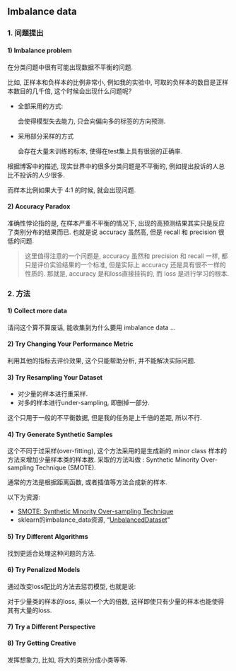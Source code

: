 

## Imbalance data



### 1. 问题提出

#### 1) Imbalance problem 

在分类问题中很有可能出现数据不平衡的问题. 

比如, 正样本和负样本的比例非常小, 例如我的实验中, 可取的负样本的数目是正样本数目的几千倍, 这个时候会出现什么问题呢?

- 全部采用的方式:

  会使得模型失去能力, 只会向偏向多的标签的方向预测.

- 采用部分采样的方式

  会存在大量未训练的标本, 使得在test集上具有很弱的正确率.

根据博客中的描述, 现实世界中的很多分类问题是不平衡的, 例如提出投诉的人总比不投诉的人少很多. 

而样本比例如果大于 4:1 的时候, 就会出现问题. 

#### 2) Accuracy Paradox

准确性悖论指的是, 在样本严重不平衡的情况下, 出现的高预测结果其实只是反应了类别分布的结果而已. 也就是说 accuracy 虽然高, 但是 recall 和 precision 很低的问题. 

> 这里值得注意的一个问题是, accuracy 虽然和 precision 和 recall 一样, 都只是评价实验结果的一个标准, 但是实际上 accuracy 还是具有很不一样的性质的. 那就是, accuracy 是和loss直接挂钩的, 而 loss 是进行学习的根本. 

### 2. 方法

#### 1) Collect more data

请问这个算不算废话, 能收集到为什么要用 imbalance data ...

#### 2) Try Changing Your Performance Metric

利用其他的指标去评价效果, 这个只能帮助分析, 并不能解决实际问题.

#### 3) Try Resampling Your Dataset

- 对少量的样本进行重采样.
- 对多的样本进行under-sampling, 即删掉一部分.

这个只用于一般的不平衡数据, 但是我的任务是上千倍的差距, 所以不行.

#### 4) Try Generate Synthetic Samples

这个不同于过采样(over-fitting), 这个方法采用的是生成新的 minor class 样本的方法来增加少量样本类的样本数. 采取的方法叫做 : Synthetic Minority Over-sampling Technique (SMOTE).

通常的方法是根据距离函数, 或者插值等方法合成新的样本. 

以下为资源:

- [SMOTE: Synthetic Minority Over-sampling Technique](http://www.jair.org/papers/paper953.html)
- sklearn的imbalance_data资源, “[UnbalancedDataset](https://github.com/fmfn/UnbalancedDataset)”

#### 5) Try Different Algorithms

找到更适合处理这种问题的方法.

#### 6) Try Penalized Models

通过改变loss配比的方法去惩罚模型, 也就是说:

对于少量类的样本的loss, 乘以一个大的倍数, 这样即使只有少量的样本也能使得其有大量的loss.

#### 7) Try a Different Perspective



#### 8) Try Getting Creative

发挥想象力, 比如, 将大的类别分成小类等等.